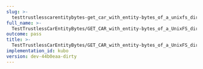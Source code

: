 ```yaml
---
slug: >-
  testtrustlesscarentitybytes-get_car_with_entity-bytes_of_a_unixfs_directory_(format-car)
full_name: >-
  TestTrustlessCarEntityBytes/GET_CAR_with_entity-bytes_of_a_UnixFS_directory_(format=car)
outcome: pass
title: >-
  TestTrustlessCarEntityBytes/GET_CAR_with_entity-bytes_of_a_UnixFS_directory_(format=car)
implementation_id: kubo
version: dev-44b0eaa-dirty
---
```


